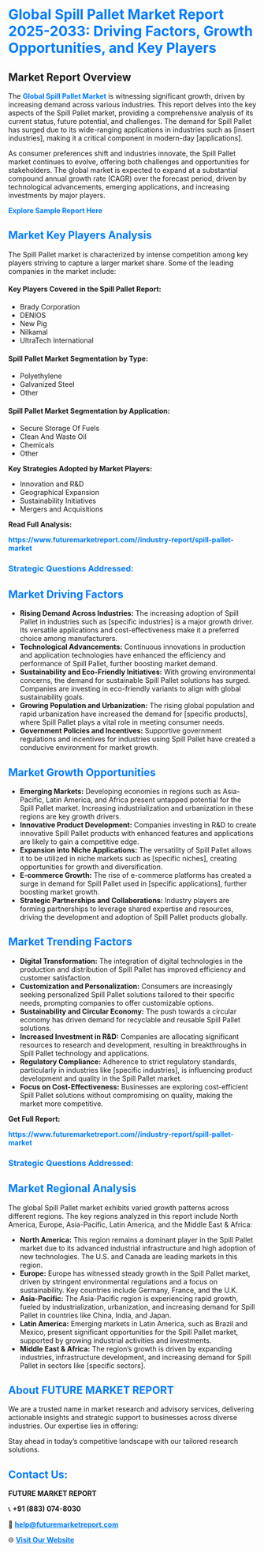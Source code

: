 <h1 style="color: #007BFF;">Global Spill Pallet Market Report 2025-2033: Driving Factors, Growth Opportunities, and Key Players</h1>

<section id="overview">
<h2>Market Report Overview</h2>
<p>The <a href="https://www.futuremarketreport.com//industry-report/spill-pallet-market" style="color: #007BFF; text-decoration: none;"><strong>Global Spill Pallet Market</strong></a> is witnessing significant growth, driven by increasing demand across various industries. This report delves into the key aspects of the Spill Pallet market, providing a comprehensive analysis of its current status, future potential, and challenges. The demand for Spill Pallet has surged due to its wide-ranging applications in industries such as [insert industries], making it a critical component in modern-day [applications].</p>
<p>As consumer preferences shift and industries innovate, the Spill Pallet market continues to evolve, offering both challenges and opportunities for stakeholders. The global market is expected to expand at a substantial compound annual growth rate (CAGR) over the forecast period, driven by technological advancements, emerging applications, and increasing investments by major players.</p>
</section>

<section id="overview">
<p><a href="https://www.futuremarketreport.com//request-sample/reportId=55921" style="color: #007BFF; text-decoration: none;"><strong>Explore Sample Report Here</strong></a></p>
</section>

<section id="key-players">
<h2 style="color: #007BFF;">Market Key Players Analysis</h2>
<p>The Spill Pallet market is characterized by intense competition among key players striving to capture a larger market share. Some of the leading companies in the market include:</p>
<h4>Key Players Covered in the Spill Pallet Report:</h4>
<ul><li>Brady Corporation</li><li>DENIOS</li><li>New Pig</li><li>Nilkamal</li><li>UltraTech International</li></ul>
<h4>Spill Pallet Market Segmentation by Type:</h4>
<ul><li>Polyethylene</li><li>Galvanized Steel</li><li>Other</li></ul>

<h4>Spill Pallet Market Segmentation by Application:</h4>
<ul><li>Secure Storage Of Fuels</li><li>Clean And Waste Oil</li><li>Chemicals</li><li>Other</li></ul>
<p><strong>Key Strategies Adopted by Market Players:</strong></p>
<ul>
<li>Innovation and R&D</li>
<li>Geographical Expansion</li>
<li>Sustainability Initiatives</li>
<li>Mergers and Acquisitions</li>
</ul>
</section>

<section>
<p><strong>Read Full Analysis: </strong></p><a href="https://www.futuremarketreport.com//industry-report/spill-pallet-market" style="color: #007BFF; text-decoration: none;"><strong>https://www.futuremarketreport.com//industry-report/spill-pallet-market</strong></a>
<h3 style="color: #007BFF;">Strategic Questions Addressed:</h3>
</section>

<section id="driving-factors">
<h2 style="color: #007BFF;">Market Driving Factors</h2>
<ul>
<li><strong>Rising Demand Across Industries:</strong> The increasing adoption of Spill Pallet in industries such as [specific industries] is a major growth driver. Its versatile applications and cost-effectiveness make it a preferred choice among manufacturers.</li>
<li><strong>Technological Advancements:</strong> Continuous innovations in production and application technologies have enhanced the efficiency and performance of Spill Pallet, further boosting market demand.</li>
<li><strong>Sustainability and Eco-Friendly Initiatives:</strong> With growing environmental concerns, the demand for sustainable Spill Pallet solutions has surged. Companies are investing in eco-friendly variants to align with global sustainability goals.</li>
<li><strong>Growing Population and Urbanization:</strong> The rising global population and rapid urbanization have increased the demand for [specific products], where Spill Pallet plays a vital role in meeting consumer needs.</li>
<li><strong>Government Policies and Incentives:</strong> Supportive government regulations and incentives for industries using Spill Pallet have created a conducive environment for market growth.</li>
</ul>
</section>

<section id="growth-opportunities">
<h2 style="color: #007BFF;">Market Growth Opportunities</h2>
<ul>
<li><strong>Emerging Markets:</strong> Developing economies in regions such as Asia-Pacific, Latin America, and Africa present untapped potential for the Spill Pallet market. Increasing industrialization and urbanization in these regions are key growth drivers.</li>
<li><strong>Innovative Product Development:</strong> Companies investing in R&D to create innovative Spill Pallet products with enhanced features and applications are likely to gain a competitive edge.</li>
<li><strong>Expansion into Niche Applications:</strong> The versatility of Spill Pallet allows it to be utilized in niche markets such as [specific niches], creating opportunities for growth and diversification.</li>
<li><strong>E-commerce Growth:</strong> The rise of e-commerce platforms has created a surge in demand for Spill Pallet used in [specific applications], further boosting market growth.</li>
<li><strong>Strategic Partnerships and Collaborations:</strong> Industry players are forming partnerships to leverage shared expertise and resources, driving the development and adoption of Spill Pallet products globally.</li>
</ul>
</section>

<section id="trending-factors">
<h2 style="color: #007BFF;">Market Trending Factors</h2>
<ul>
<li><strong>Digital Transformation:</strong> The integration of digital technologies in the production and distribution of Spill Pallet has improved efficiency and customer satisfaction.</li>
<li><strong>Customization and Personalization:</strong> Consumers are increasingly seeking personalized Spill Pallet solutions tailored to their specific needs, prompting companies to offer customizable options.</li>
<li><strong>Sustainability and Circular Economy:</strong> The push towards a circular economy has driven demand for recyclable and reusable Spill Pallet solutions.</li>
<li><strong>Increased Investment in R&D:</strong> Companies are allocating significant resources to research and development, resulting in breakthroughs in Spill Pallet technology and applications.</li>
<li><strong>Regulatory Compliance:</strong> Adherence to strict regulatory standards, particularly in industries like [specific industries], is influencing product development and quality in the Spill Pallet market.</li>
<li><strong>Focus on Cost-Effectiveness:</strong> Businesses are exploring cost-efficient Spill Pallet solutions without compromising on quality, making the market more competitive.</li>
</ul>
</section>

<section>
<p><strong>Get Full Report: </strong></p><a href="https://www.futuremarketreport.com//industry-report/spill-pallet-market" style="color: #007BFF; text-decoration: none;"><strong>https://www.futuremarketreport.com//industry-report/spill-pallet-market</strong></a>
<h3 style="color: #007BFF;">Strategic Questions Addressed:</h3>
</section>


<section id="regional-analysis">
<h2 style="color: #007BFF;">Market Regional Analysis</h2>
<p>The global Spill Pallet market exhibits varied growth patterns across different regions. The key regions analyzed in this report include North America, Europe, Asia-Pacific, Latin America, and the Middle East & Africa:</p>
<ul>
<li><strong>North America:</strong> This region remains a dominant player in the Spill Pallet market due to its advanced industrial infrastructure and high adoption of new technologies. The U.S. and Canada are leading markets in this region.</li>
<li><strong>Europe:</strong> Europe has witnessed steady growth in the Spill Pallet market, driven by stringent environmental regulations and a focus on sustainability. Key countries include Germany, France, and the U.K.</li>
<li><strong>Asia-Pacific:</strong> The Asia-Pacific region is experiencing rapid growth, fueled by industrialization, urbanization, and increasing demand for Spill Pallet in countries like China, India, and Japan.</li>
<li><strong>Latin America:</strong> Emerging markets in Latin America, such as Brazil and Mexico, present significant opportunities for the Spill Pallet market, supported by growing industrial activities and investments.</li>
<li><strong>Middle East & Africa:</strong> The region’s growth is driven by expanding industries, infrastructure development, and increasing demand for Spill Pallet in sectors like [specific sectors].</li>
</ul>
</section>

<footer>
<h2 style="color: #007BFF;">About FUTURE MARKET REPORT</h2>
<p>We are a trusted name in market research and advisory services, delivering actionable insights and strategic support to businesses across diverse industries. Our expertise lies in offering:</p>

<p>Stay ahead in today’s competitive landscape with our tailored research solutions.</p>

<h2 style="color: #007BFF;">Contact Us:</h2>
<p><strong>FUTURE MARKET REPORT</strong></p>
<p>📞 <strong>+91 (883) 074-8030</strong></p>
<p>📧 <strong><a href="mailto:help@futuremarketreport.com" style="color: #007BFF;">help@futuremarketreport.com</a></strong></p>
<p>🌐 <strong><a href="https://www.futuremarketreport.com/" style="color: #007BFF;">Visit Our Website</a></strong></p>
</footer>
